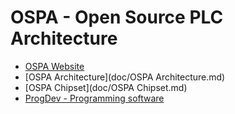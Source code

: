 # OSPA - Open Source PLC Architecture

* [OSPA Website](http://ospa.co)
* [OSPA Architecture](doc/OSPA Architecture.md)
* [OSPA Chipset](doc/OSPA Chipset.md)
* [ProgDev - Programming software](src/)
